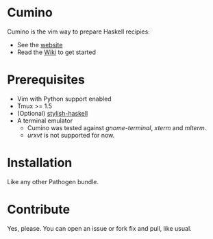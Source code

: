 Cumino
======

Cumino is the vim way to prepare Haskell recipies:

* See the [website](http://adinapoli.github.com/cumino)
* Read the [Wiki](https://github.com/adinapoli/cumino/wiki/Getting-Started) to get started

# Prerequisites

* Vim with Python support enabled
* Tmux >= 1.5
* (Optional) [stylish-haskell](https://github.com/jaspervdj/stylish-haskell.git)
* A terminal emulator
  * Cumino was tested against *gnome-terminal*, *xterm* and *mlterm*.
  * *urxvt* is not supported for now.


# Installation

Like any other Pathogen bundle.

# Contribute

Yes, please. You can open an issue or fork fix and pull, like usual.

